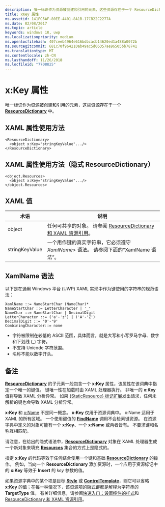 ```yaml
---
description: 唯一标识作为资源被创建和引用的元素，这些资源存在于一个 ResourceDictionary 中。
title: xKey 属性
ms.assetid: 141FC5AF-80EE-4401-8A1B-17CB22C2277A
ms.date: 02/08/2017
ms.topic: article
keywords: windows 10, uwp
ms.localizationpriority: medium
ms.openlocfilehash: 407ceeb4964e616bdbcacb14620ed1a488a0072b
ms.sourcegitcommit: 681c70f964210ab49ac5d06357ae96505bb78741
ms.translationtype: MT
ms.contentlocale: zh-CN
ms.lasthandoff: 11/26/2018
ms.locfileid: "7708825"
---
```

# <a name="xkey-attribute"></a>x:Key 属性


唯一标识作为资源被创建和引用的元素，这些资源存在于一个 [**ResourceDictionary**](https://msdn.microsoft.com/library/windows/apps/br208794) 中。

## <a name="xaml-attribute-usage"></a>XAML 属性使用方法

``` syntax
<ResourceDictionary>
  <object x:Key="stringKeyValue".../>
</ResourceDictionary>
```

## <a name="xaml-attribute-usage-implicit-resourcedictionary"></a>XAML 属性使用方法（隐式 **ResourceDictionary**）

``` syntax
<object.Resources>
  <object x:Key="stringKeyValue".../>
</object.Resources>
```

## <a name="xaml-values"></a>XAML 值

| 术语 | 说明 |
|------|-------------|
| object | 任何可共享的对象。 请参阅 [ResourceDictionary 和 XAML 资源引用](https://msdn.microsoft.com/library/windows/apps/mt187273)。 |
| stringKeyValue | 一个用作键的真实字符串，它必须遵守 _XamlName_&gt; 语法。 请参阅下面的“XamlName 语法”。 | 

##  <a name="xamlname-grammar"></a>XamlName 语法

以下是在通用 Windows 平台 (UWP) XAML 实现中作为键使用的字符串的规范语法：

``` syntax
XamlName ::= NameStartChar (NameChar)*
NameStartChar ::= LetterCharacter | '_'
NameChar ::= NameStartChar | DecimalDigit
LetterCharacter ::= ('a'-'z') | ('A'-'Z')
DecimalDigit ::= '0'-'9'
CombiningCharacter::= none
```

-   字符被限制在较低的 ASCII 范围，具体而言，就是大写和小写罗马字母、数字和下划线 (\_) 字符。
-   不支持 Unicode 字符范围。
-   名称不能以数字开头。

## <a name="remarks"></a>备注

[**ResourceDictionary**](https://msdn.microsoft.com/library/windows/apps/br208794) 的子元素一般包含一个 **x:Key** 属性，该属性在该词典中指定一个唯一的键值。 键唯一性在加载时由 XAML 处理器执行。 非唯一的 **x:Key** 值将导致 XAML 分析异常。 如果 [{StaticResource} 标记扩展](staticresource-markup-extension.md)发出请求，任何未解析的键也会导致 XAML 分析异常。

**x:Key** 和 [x:Name](x-name-attribute.md) 不是同一概念。 **x:Key** 仅用于资源词典中。 x:Name 适用于 XAML 的所有区域。 一个使用键值的 [**FindName**](https://msdn.microsoft.com/library/windows/apps/br208715) 调用不会检索键资源。 在资源字典中定义的对象可能有一个 **x:Key**、一个 **x:Name** 或两者皆有。 不要求键和名称互相匹配。

请注意，在给出的隐式语法中，[**ResourceDictionary**](https://msdn.microsoft.com/library/windows/apps/br208794) 对象在 XAML 处理器生成一个新对象来填充 [**Resources**](https://msdn.microsoft.com/library/windows/apps/br208740) 集合的方式上是隐式的。

指定 **x:Key** 的代码等效于任何结合使用一个键和基础 [**ResourceDictionary**](https://msdn.microsoft.com/library/windows/apps/br208794) 的操作。 例如，当向一个 **ResourceDictionary** 添加资源时，一个应用于资源标记中的 **x:Key** 等效于 **Insert** 的 *key* 参数的值。

如果资源字典中的某个项是目标 [**Style**](https://msdn.microsoft.com/library/windows/apps/br208849) 或 [**ControlTemplate**](https://msdn.microsoft.com/library/windows/apps/br209391)，则它可以省略 **x:Key** 的值；在每一种情况下，该资源项的隐式键都是解释为字符串的 **TargetType** 值。 有关详细信息，请参阅[快速入门：设置控件的样式](https://msdn.microsoft.com/library/windows/apps/hh465498)和 [ResourceDictionary 和 XAML 资源引用](https://msdn.microsoft.com/library/windows/apps/mt187273)。

